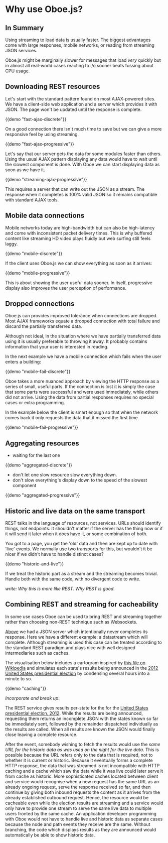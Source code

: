 Why use Oboe.js?
================

In Summary
----------

Using streaming to load data is usually faster. The biggest advantages come with large
responses, mobile networks, or reading from streaming
JSON services.

Oboe.js might be marginally
slower for messages that load *very* quickly 
but in almost all real-world cases reacting to i/o sooner beats
fussing about CPU usage.


Downloading REST resources
--------------------------

Let's start with the standard pattern found on most AJAX-powered sites.
We have a client-side web application and a server which provides it with JSON.
The page won't be updated until the response is complete.

{{demo "fast-ajax-discrete"}}

On a good connection there isn't much time to save but we can give a more responsive
feel by using streaming.

{{demo "fast-ajax-progressive"}}

Let's say that our server gets the data for some modules faster than others. Using
the usual AJAX pattern displaying any data would have to wait until the slowest component
is done. With Oboe we can start displaying data as soon as we have it.

{{demo "streaming-ajax-progressive"}}

This requires a server that can write out the JSON as a stream. The 
response when it completes is 100% valid JSON so it remains compatible 
with standard AJAX tools.

Mobile data connections
-----------------------

Mobile networks today are high-bandwidth but can also be
high-latency and come with inconsistent packet delivery times.
This is why buffered content like streaming HD video plays
fluidly but web surfing still feels laggy.

{{demo "mobile-discrete"}}

If the client uses Oboe.js we can show everything as soon as it arrives:

{{demo "mobile-progressive"}}

This is about showing the user useful data sooner. In itself, progressive
display also improves the user perception of performance.

Dropped connections
-------------------

Oboe.js can provides improved tolerance when connections are dropped.
Most AJAX frameworks equate a dropped connection with total failure and discard
the partially transferred data.

Although not ideal, in the situation where we have partially transferred data
using it is usually preferable to throwing it away.
It probably contains information that your user is interested in reading.

In the next example we have a mobile connection which fails when the
user enters a building:

{{demo "mobile-fail-discrete"}}

Oboe takes a more nuanced approach by viewing the HTTP response as a
series of small, useful parts. If the connection is lost it is simply
the case that some parts were successful and were used immediately,
while others did not arrive.
Using the data from partial responses requires no special
cases or extra programming.

In the example below the client is smart enough so that when the network
comes back it only requests the data that it missed the first time.

{{demo "mobile-fail-progressive"}}

Aggregating resources
---------------------

-   waiting for the last one

{{demo "aggregated-discrete"}}

-   don't let one slow resource slow everything down.
-   don't slow everything's display down to the speed of the slowest
    component

{{demo "aggregated-progressive"}}

Historic and live data on the same transport
--------------------------------------------

REST talks in the language of resources, not services. URLs should
identify things, not endpoints. It shouldn't matter if the server has
the thing now or if it will send it later when it does have it, or some
combination of both.

You got to a page, you get the 'old' data and then are kept up to date
with 'live' events. We normally use two transports for this, but
wouldn't it be nicer if we didn't have to handle distinct cases?

{{demo "historic-and-live"}}

If we treat the historic part as a stream and the streaming becomes
trivial. Handle both with the same code, with no divergent code to
write.

*write: Why this is more like REST. Why REST is good.*

Combining REST and streaming for cacheability
---------------------------------------------

In some use cases Oboe can be used to bring REST
and streaming together rather than choosing non-REST technique such as Websockets.

[Above](#historic-and-live-data-on-the-same-transport) we had a JSON
server which intentionally never completes its response. Here we have a
different example: a datastream which will complete. Although streaming
is used this case can be treated according to the standard REST paradigm
and plays nice with well designed intermediaries such as caches.

The visualisation below includes a cartogram inspired by [this file on
Wikipedia](http://en.wikipedia.org/wiki/File:Cartogram%E2%80%942012_Electoral_Vote.svg)
and simulates each state's results being announced in the [2012 United
States presidential
election](http://en.wikipedia.org/wiki/United_States_presidential_election,_2012)
by condensing several hours into a minute to so.

{{demo "caching"}}

*Incorporate and break up*:

The REST service gives results per-state for the for the [United States
presidential election,
2012](http://en.wikipedia.org/wiki/United_States_presidential_election,_2012).
While the results are being announced, requesting them returns an
incomplete JSON with the states known so far be immediately sent,
followed by the remainder dispatched individually as the results are
called. When all results are known the JSON would finally close leaving
a complete resource.

After the event, somebody wishing to fetch the results would use the
*same URL for the historic data as was used on the night for the live
data*. This is possible because the URL refers only to the data that is
required, not to whether it is current or historic. Because it
eventually forms a complete HTTP response, the data that was streamed is
not incompatible with HTTP caching and a cache which saw the data while
it was live could later serve it from cache as historic. More
sophisticated caches located between client and service would recognise
when a new request has the same URL as an already ongoing request, serve
the response received so far, and then continue by giving both inbound
requests the content as it arrives from the already established outbound
request. Hence, the resource would be cacheable even while the election
results are streaming and a service would only have to provide one
stream to serve the same live data to multiple users fronted by the same
cache. An application developer programming with Oboe would not have to
handle live and historic data as separate cases because the node and
path events they receive are the same. Without branching, the code which
displays results as they are announced would automatically be able to
show historic data.
